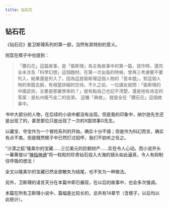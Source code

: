 ```yaml
---
title: 钻石花
---
```


## 钻石花

《钻石花》是卫斯理系列的第一部，当然有其特别的意义。

倪匡在楔子中也提到：

>「鑽石花」這篇故事，是「衛斯理」為主角故事中的第一篇，寫作時，還完全未涉及「科學幻想」這個題材。在第一次出版的時候，曾再三考慮要不要列入，結果還是列入了。因為這是衛斯理這個人物的「首本戲」，對這個人物的來龍去脈，有相當詳細的交待。不久之前，一位讀友就問：「衛斯理的中國武術，主要是那裏學來的？」就有點自己也記不清楚，還是他有肯定的答案：是杭州瘋丐金二的徒弟。
>這種「典故」，就是全在「鑽石花」這個故事中。

书中大部分的人物，在后续的小说中都没有出现。但是我的印象中，纳尔逊先生还是出现了的，甚至那位只是出现了一次的X国领事G先生。

以藏宝、夺宝作为一个冒险系列的开始，确实十分不错；但是作为科幻而言，确实有点不类。但是既然楔子中已然打过招呼，我们不妨听之任之。

“沙漠之狐”隆美尔的宝藏……三亿美元的巨额财产……实在令人心动。而小说开头一幕黄俊以“[弹指神通](http://zh.wikipedia.org/zh/%E5%BC%B9%E6%8C%87%E7%A5%9E%E9%80%9A)”将一粒粒的珍贵钻石投入大海的镜头如此逼真，令人有抑制住呼吸的想法！

全文以隆美尔的宝藏已然全部散失为结尾，也不失为一种做法。

另外，卫斯理的语言天分在本篇中即已展现，在以后的故事中，也会多次强调。

本篇在所有卫斯理小说中，篇幅是比较长的，总共有14章节（含楔子，以后均以此统计）。